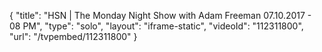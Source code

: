 {
    "title": "HSN | The Monday Night Show with Adam Freeman 07.10.2017 - 08 PM",
    "type": "solo",
    "layout": "iframe-static",
    "videoId": "112311800",
    "url": "\/tvpembed\/112311800"
}